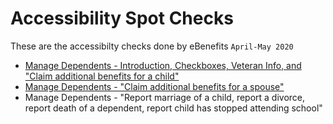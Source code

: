 # Accessibility Spot Checks
These are the accessibilty checks done by eBenefits
`April-May 2020`

- [Manage Dependents - Introduction, Checkboxes, Veteran Info, and "Claim additional benefits for a child"](https://github.com/department-of-veterans-affairs/va.gov-team/blob/master/teams/vsa/teams/ebenefits/features/view-update-dependents/508/intro-checkboxes-veteran-info-claim-child.md)
- [Manage Dependents - "Claim additional benefits for a spouse"](https://github.com/department-of-veterans-affairs/va.gov-team/blob/master/teams/vsa/teams/ebenefits/features/view-update-dependents/508/ADDSPOUSE.md)
- Manage Dependents - "Report marriage of a child, report a divorce, report death of a dependent, report child has stopped attending school"
